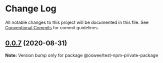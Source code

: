 # Change Log

All notable changes to this project will be documented in this file.
See [Conventional Commits](https://conventionalcommits.org) for commit guidelines.

## [0.0.7](https://github.com/oswee/api/compare/v0.0.6...v0.0.7) (2020-08-31)

**Note:** Version bump only for package @oswee/test-npm-private-package
